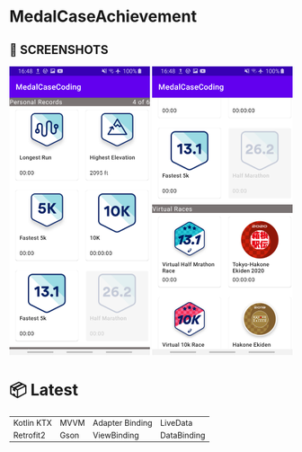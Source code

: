 # MedalCaseAchievement



## 📸 SCREENSHOTS
<img src="/demo/MC_HomeScreen1.png" width="250"/> <img  src="/demo/MC_HomeScreen2.png" width="250"/> 


# 📦 Latest
|||||
|:-------------------|:------------------------|:------------------------|:------------------------|
|Kotlin KTX|MVVM| Adapter Binding | LiveData | 
|Retrofit2|Gson|ViewBinding| DataBinding| dagger2 | Hilt |
